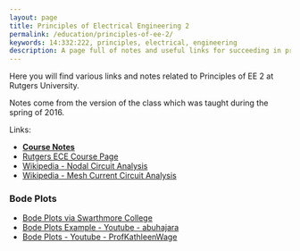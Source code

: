 ```yaml
---
layout: page
title: Principles of Electrical Engineering 2
permalink: /education/principles-of-ee-2/
keywords: 14:332:222, principles, electrical, engineering
description: A page full of notes and useful links for succeeding in principles of electrical engineering 2. 
---
```

  
Here you will find various links and notes related to Principles of EE 2 at Rutgers University.

Notes come from the version of the class which was taught during the spring of 2016.

Links:

- [**Course Notes**](notes/)
- [Rutgers ECE Course Page](http://www.ece.rutgers.edu/332_222)
- [Wikipedia - Nodal Circuit Analysis](https://en.wikipedia.org/wiki/Nodal_analysis)
- [Wikipedia - Mesh Current Circuit Analysis](https://en.wikipedia.org/wiki/Mesh_analysis)

### Bode Plots

- [Bode Plots via Swarthmore College](http://lpsa.swarthmore.edu/Bode/Bode.html)
- [Bode Plots Example - Youtube - abuhajara](https://www.youtube.com/watch?v=WQzu2rnHG9A)
- [Bode Plots - Youtube - ProfKathleenWage](https://www.youtube.com/watch?v=ZiXRL4QWqIU)
